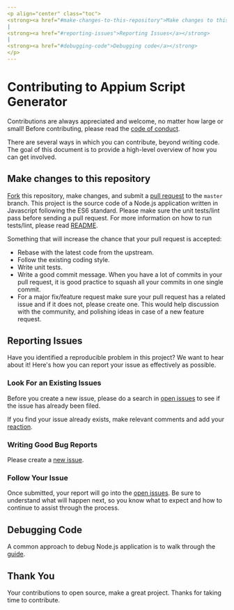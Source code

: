 ```yaml
---
<p align="center" class="toc">
<strong><a href="#make-changes-to-this-repository">Make changes to this repository</a></strong>
|
<strong><a href="#reporting-issues">Reporting Issues</a></strong>
|
<strong><a href="#debugging-code">Debugging code</a></strong>
</p>
---
```


# Contributing to Appium Script Generator

Contributions are always appreciated and welcome, no matter how large or small! Before contributing, please read the [code of conduct](./CODE_OF_CONDUCT.md).

There are several ways in which you can contribute, beyond writing code. The goal of this document is to provide a high-level overview of how you can get involved.

## Make changes to this repository

[Fork](https://docs.github.com/en/get-started/quickstart/fork-a-repo) this repository, make changes, and submit a [pull request](https://docs.github.com/en/pull-requests/collaborating-with-pull-requests/proposing-changes-to-your-work-with-pull-requests/creating-a-pull-request-from-a-fork) to the `master` branch. This project is the source code of a Node.js application written in Javascript following the ES6 standard. Please make sure the unit tests/lint pass before sending a pull request. For more information on how to run tests/lint, please read [README](./README.md).

Something that will increase the chance that your pull request is accepted:

* Rebase with the latest code from the upstream.
* Follow the existing coding style.
* Write unit tests.
* Write a good commit message. When you have a lot of commits in your pull request, it is good practice to squash all your commits in one single commit.
* For a major fix/feature request make sure your pull request has a related issue and if it does not, please create one. This would help discussion with the community, and polishing ideas in case of a new feature request.

## Reporting Issues

Have you identified a reproducible problem in this project? We want to hear about it! Here's how you can report your issue as effectively as possible.

### Look For an Existing Issues

Before you create a new issue, please do a search in [open issues](https://github.com/kobiton/appium-script-generator/issues) to see if the issue has already been filed.

If you find your issue already exists, make relevant comments and add your [reaction](https://github.blog/2016-03-10-add-reactions-to-pull-requests-issues-and-comments/).

### Writing Good Bug Reports

Please create a [new issue](https://github.com/kobiton/appium-script-generator/issues/new).

### Follow Your Issue

Once submitted, your report will go into the [open issues](https://github.com/kobiton/appium-script-generator/issues). Be sure to understand what will happen next, so you know what to expect and how to continue to assist through the process.

## Debugging Code

A common approach to debug Node.js application is to walk through the [guide](https://nodejs.org/en/docs/guides/debugging-getting-started).

## Thank You

Your contributions to open source, make a great project. Thanks for taking time to contribute.
